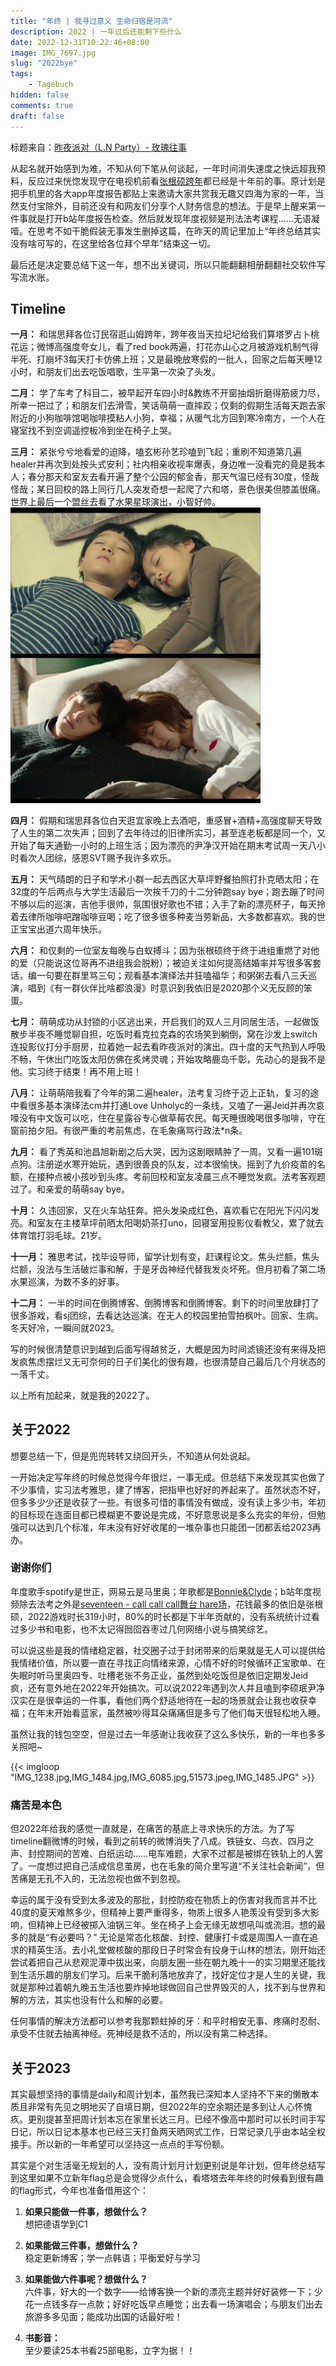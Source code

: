 ```yaml
---
title: "年终 | 我寻过意义 生命归宿是河流"
description: 2022 | 一年过后还能剩下些什么
date: 2022-12-31T10:22:46+08:00
image: IMG_7697.jpg
slug: "2022bye" 
tags:
    - Tagebuch
hidden: false
comments: true
draft: false
---
```

标题来自：[昨夜派对（L.N Party）- 玫瑰往事](http://music.163.com/song?id=1340627237&userid=1369261027)

从起名就开始感到为难，不知从何下笔从何谈起，一年时间消失速度之快远超我预料，反应过来恍惚发现守在电视机前看[张根硕跨年](https://www.bilibili.com/video/BV1KA411v7vP/)都已经是十年前的事。原计划是把手机里的各大app年度报告都贴上来邀请大家共赏我无趣又四海为家的一年，当然支付宝除外，目前还没有和网友们分享个人财务信息的想法。于是早上醒来第一件事就是打开b站年度报告检查。然后就发现年度视频是刑法法考课程……无语凝噎。在思考不如干脆假装无事发生删掉这篇，在昨天的周记里加上“年终总结其实没有啥可写的，在这里给各位拜个早年”结束这一切。

最后还是决定要总结下这一年，想不出关键词，所以只能翻翻相册翻翻社交软件写写流水账。

## Timeline

**一月：** 和瑞思拜各位订民宿逛山姆跨年，跨年夜当天拉圮圮给我们算塔罗占卜桃花运；微博高强度夸女儿，看了red book两遍，打花亦山心之月被游戏机制气得半死、打崩坏3每天打卡仿佛上班；又是最晚放寒假的一批人，回家之后每天睡12小时，和朋友们出去吃饭唱歌，生平第一次染了头发。

**二月：** 学了车考了科目二，被早起开车四小时&教练不开窗抽烟折磨得筋疲力尽，所幸一把过了；和朋友们去滑雪，笑话萌萌一直摔跤；仅剩的假期生活每天跑去家附近的小狗咖啡馆喝咖啡摸粘人小狗，幸福；从暖气北方回到寒冷南方，一个人在寝室找不到空调遥控板冷到坐在椅子上哭。

**三月：** 紧张兮兮地看爱的迫降，嗑玄彬孙艺珍嗑到飞起；重刷不知道第几遍healer并再次到处按头式安利；社内相亲收视率爆表，身边唯一没看完的竟是我本人；春分那天和室友去看开遍了整个公园的郁金香，那天气温已经有30度，怪哉怪哉；某日回校的路上同行几人突发奇想一起爬了六和塔，景色很美但膝盖很痛。世界上最后一个盟丝去看了水果星球演出，小智好帅。
![超喜欢的healer剧照之一](IMG_498.JPEG)
<style>
  img[alt="超喜欢的healer剧照之一"]{
    width:400px;
  }
</style>

**四月：** 假期和瑞思拜各位白天逛宜家晚上去酒吧，重感冒+酒精+高强度聊天导致了人生的第二次失声；回到了去年待过的旧律所实习，甚至连老板都是同一个，又开始了每天通勤一小时的上班生活；因为漂亮的尹净汉开始在期末考试周一天八小时看次人团综，感恩SVT赐予我许多欢乐。

**五月：** 天气晴朗的日子和学术小群一起去西区大草坪野餐拍照打扑克晒太阳；在32度的午后两点与大学生活最后一次挨千刀的十二分钟跑say bye；跑去蹦了时间不够以后的巡演，吉他手很帅，氛围很好歌也不错；入手了新的漂亮杯子，每天拎着去律所咖啡吧蹭咖啡豆喝；吃了很多很多种麦当劳新品，大多数都喜欢。我的世正宝宝出道六周年快乐。

**六月：** 和仅剩的一位室友每晚与白蚁搏斗；因为张根硕终于终于进组重燃了对他的爱（只能说这位哥再不进组我会脱粉）；被迫关注如何提高结婚率并写很多客套话，编一句要在群里骂三句；观看基本演绎法并狂嗑福华；和粥粥去看八三夭巡演，唱到《有一群伙伴比啥都浪漫》时意识到我依旧是2020那个义无反顾的笨蛋。

**七月：** 萌萌成功从封锁的小区逃出来，开启我们的双人三月同居生活，一起做饭散步半夜不睡觉聊自担，吃饭时看克拉克森的农场笑到躺倒，窝在沙发上switch连投影仪打分手厨房，拉着她一起去看昨夜派对的演出。四十度的天气热到人呼吸不畅，午休出门吃饭太阳仿佛在炙烤灵魂；开始攻略鹿岛千彰，先动心的是我不是他。实习终于结束！再不用上班！

**八月：** 让萌萌陪我看了今年的第二遍healer，法考复习终于迈上正轨，复习的途中看很多基本演绎法cm并打通Love Unholyc的一条线，又嗑了一遍Jeid并再次哀嚎没有中文饭可以吃，住在星露谷专心做草莓农民。每天睡很晚喝很多咖啡，守在窗前拍夕阳。有很严重的考前焦虑，在毛象痛骂行政法*n条。

**九月：** 看了秀英和池昌旭新剧之后大哭，因为这剧眼睛肿了一周。又看一遍101斑点狗。注册逆水寒开始玩，遇到很善良的队友，过本很愉快。摇到了九价疫苗的名额，在接种点被小孩吵到头疼。考前回校和室友凌晨三点不睡觉发疯。法考客观题过了。和亲爱的萌萌say bye。

**十月：** 久违回家，又在火车站狂奔。把头发染成红色，喜欢看它在阳光下闪闪发亮。和室友在主楼草坪前晒太阳喝奶茶打uno，回寝室用投影仪看教父，累了就去体育馆打羽毛球。21岁。

**十一月：** 雅思考试，找毕设导师，留学计划有变，赶课程论文。焦头烂额，焦头烂额，没法与生活破烂事和解，于是牙齿神经代替我发炎坏死。但月初看了第二场水果巡演，为数不多的好事。

**十二月：** 一半的时间在倒腾博客、倒腾博客和倒腾博客。剩下的时间里放肆打了很多游戏，看sj团综，去看达达巡演。在无人的校园里拍雪拍枫叶。回家、生病。冬天好冷，一瞬间就2023。

写的时候很清楚意识到越到后面写得越贫乏，大概是因为时间滤镜还没有来得及把发疯焦虑摆烂又无可奈何的日子们美化的很有趣，也很清楚自己最后几个月状态的一落千丈。

以上所有加起来，就是我的2022了。

## 关于2022

想要总结一下，但是兜兜转转又绕回开头，不知道从何处说起。

一开始决定写年终的时候总觉得今年很烂，一事无成。但总结下来发现其实也做了不少事情，实习法考雅思，建了博客，把指甲也好好的养起来了。虽然状态不好，但多多少少还是收获了一些。有很多可惜的事情没有做成，没有读上多少书，年初的目标现在连面目都已模糊更不要说是完成，不好意思说是多么充实的年份，但勉强可以达到几个标准，年末没有好好收尾的一堆杂事也只能团一团都丢给2023再办。

### 谢谢你们
年度歌手spotify是世正，网易云是马里奥；年歌都是[Bonnie&Clyde](http://music.163.com/song?id=1844442265&userid=1369261027)；b站年度视频除去法考之外是[seventeen - call call call舞台 hare场](https://www.bilibili.com/video/BV17T4y1m7rW)，花钱最多的依旧是张根硕，2022游戏时长319小时，80%的时长都是下半年贡献的，没有系统统计过看过多少书和电影，也不太记得囫囵吞枣过几何网络小说与搞笑综艺。

可以说这些是我的情绪稳定器，社交圈子过于封闭带来的后果就是无人可以提供给我情绪价值，所以要一直在寻找正向情绪来源，心情不好的时候循环正宝歌单、在失眠时听马里奥四专、吐槽老张不务正业，虽然到处吃饭但是依旧定期发Jeid疯，还有意外地在2022年开始搞次。可以说2022年遇到次人并且嗑到李硕珉尹净汉实在是很幸运的一件事，看他们两个舒适地待在一起的场景就会让我也收获幸福；在年末开始看蓝家，虽然被吵得耳朵痛痛但是多亏了他们每天很轻松地入睡。

虽然让我的钱包空空，但是过去一年感谢让我收获了这么多快乐，新的一年也多多关照吧~

{{< imgloop "IMG_1238.jpg,IMG_1484.jpg,IMG_6085.jpg,51573.jpeg,IMG_1485.JPG" >}}

### 痛苦是本色
但2022年给我的感觉一直就是，在痛苦的基底上寻求快乐的方法。为了写timeline翻微博的时候，看到之前转的微博消失了八成。铁链女、乌衣、四月之声、封控期间的苦难、白纸运动……电车难题，大家不过都是被绑在铁轨上的人罢了。一度想过把自己活成信息茧房，也在毛象的简介里写道“不关注社会新闻”，但苦痛是无孔不入的，无法忽视也做不到忽视。

幸运的属于没有受到太多波及的那批，封控防疫在物质上的伤害对我而言并不比40度的夏天难熬多少，但精神上要严重得多，物质上很多人艳羡没有受到多大影响，但精神上已经被掷入油锅三年。坐在椅子上会无缘无故想吼叫或流泪。想的最多的就是“有必要吗？” 无论是常态化核酸、封控、健康打卡或是周围人一直在追求的精英生活。去小礼堂做核酸的那段日子时常会有投身于山林的想法，刚开始还尝试着把自己从悲观泥潭中拔出来，向朋友圈一些在朝九晚十一的实习期里还能找到生活乐趣的朋友们学习。后来干脆利落地放弃了，找好定位才是人生的关键，我就是那种过着朝九晚五生活也要炸掉地球做回自己世界毁灭的人，找不到与世界和解的方法，其实也没有什么和解的必要。

任何事情的解决方法都可以参考我那颗蛀掉的牙：和平时相安无事、疼痛时忍耐、承受不住就去抽离神经。死神经是救不活的，所以没有第二种选择。

## 关于2023

其实最想坚持的事情是daily和周计划本，虽然我已深知本人坚持不下来的懒散本质且非常有先见之明地买了自填日期，但2022年的空余期还是多到让人心怀愧疚。更别提甚至把周计划本忘在家里长达三月。已经不像高中那时可以长时间手写日记，所以日记本基本也已经三天打鱼两天晒网式工作，日常记录几乎由本站全权接手。所以新的一年希望可以坚持这一点点的手写份额。

其实是个对生活毫无规划的人，没有周计划月计划更别说是年计划，但年终总结写到这里如果不立新年flag总是会觉得少点什么，看塔塔去年年终的时候看到很有趣的flag形式，今年也准备借用这个：

1. **如果只能做一件事，想做什么？**   
 想把德语学到C1

2. **如果能做三件事，想做什么？**  
 稳定更新博客；学一点韩语；平衡爱好与学习

3. **如果能做六件事呢？想做什么？**   
 六件事，好大的一个数字——给博客换一个新的漂亮主题并好好装修一下；少花一点钱多存一点款；好好吃饭早点睡觉；出去看一场演唱会；与朋友们出去旅游多多见面；能成功出国的话最好啦！

4. **书影音：**   
  至少要读25本书看25部电影，立字为据！！
 
